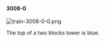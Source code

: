 #### 3008-0
![train-3008-0-0.png](https://github.com/lil-lab/nlvr/raw/master/nlvr/train/images/4/train-3008-0-0.png "train-3008-0-0.png")

The top of a two blocks  tower is blue.